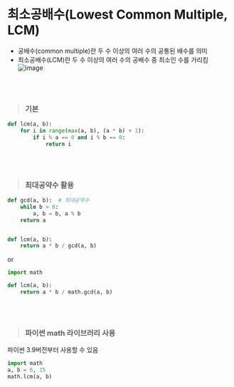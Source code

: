 # 최소공배수(Lowest Common Multiple, LCM)
- 공배수(common multiple)란 두 수 이상의 여러 수의 공통된 배수를 의미
- 최소공배수(LCM)란 두 수 이상의 여러 수의 공배수 중 최소인 수를 가리킴  
  ![image](https://user-images.githubusercontent.com/74449232/163585463-19c02889-a2fd-4571-89f9-66349e318503.png)

<br><br>
> ### 기본
```python
def lcm(a, b):
    for i in range(max(a, b), (a * b) + 1):
        if i % a == 0 and i % b == 0:
            return i
```
<br><br>

> ### 최대공약수 활용
```python
def gcd(a, b):  # 최대공약수
    while b > 0:
        a, b = b, a % b
    return a


def lcm(a, b):
    return a * b / gcd(a, b)
```
or
```python
import math

def lcm(a, b):
    return a * b / math.gcd(a, b)
```
<br><br>

> ### 파이썬 math 라이브러리 사용
파이썬 3.9버전부터 사용할 수 있음
```python
import math
a, b = 6, 15
math.lcm(a, b)
```

